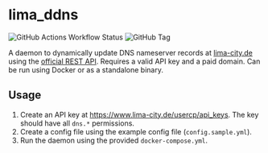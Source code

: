 # lima_ddns

![GitHub Actions Workflow Status](https://img.shields.io/github/actions/workflow/status/p-mng/lima_ddns/go.yml) ![GitHub Tag](https://img.shields.io/github/v/tag/p-mng/lima_ddns)

A daemon to dynamically update DNS nameserver records at [lima-city.de](https://www.lima-city.de/) using the [official REST API](https://www.lima-city.de/docs/). Requires a valid API key and a paid domain. Can be run using Docker or as a standalone binary.

## Usage

1. Create an API key at <https://www.lima-city.de/usercp/api_keys>. The key should have all `dns.*` permissions.
2. Create a config file using the example config file (`config.sample.yml`).
3. Run the daemon using the provided `docker-compose.yml`.
